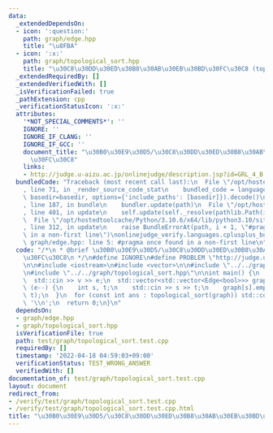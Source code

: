 ```yaml
---
data:
  _extendedDependsOn:
  - icon: ':question:'
    path: graph/edge.hpp
    title: "\u8FBA"
  - icon: ':x:'
    path: graph/topological_sort.hpp
    title: "\u30C8\u30DD\u30ED\u30B8\u30AB\u30EB\u30BD\u30FC\u30C8 (topological sort)"
  _extendedRequiredBy: []
  _extendedVerifiedWith: []
  _isVerificationFailed: true
  _pathExtension: cpp
  _verificationStatusIcon: ':x:'
  attributes:
    '*NOT_SPECIAL_COMMENTS*': ''
    IGNORE: ''
    IGNORE_IF_CLANG: ''
    IGNORE_IF_GCC: ''
    document_title: "\u30B0\u30E9\u30D5/\u30C8\u30DD\u30ED\u30B8\u30AB\u30EB\u30BD\
      \u30FC\u30C8"
    links:
    - http://judge.u-aizu.ac.jp/onlinejudge/description.jsp?id=GRL_4_B
  bundledCode: "Traceback (most recent call last):\n  File \"/opt/hostedtoolcache/Python/3.10.6/x64/lib/python3.10/site-packages/onlinejudge_verify/documentation/build.py\"\
    , line 71, in _render_source_code_stat\n    bundled_code = language.bundle(stat.path,\
    \ basedir=basedir, options={'include_paths': [basedir]}).decode()\n  File \"/opt/hostedtoolcache/Python/3.10.6/x64/lib/python3.10/site-packages/onlinejudge_verify/languages/cplusplus.py\"\
    , line 187, in bundle\n    bundler.update(path)\n  File \"/opt/hostedtoolcache/Python/3.10.6/x64/lib/python3.10/site-packages/onlinejudge_verify/languages/cplusplus_bundle.py\"\
    , line 401, in update\n    self.update(self._resolve(pathlib.Path(included), included_from=path))\n\
    \  File \"/opt/hostedtoolcache/Python/3.10.6/x64/lib/python3.10/site-packages/onlinejudge_verify/languages/cplusplus_bundle.py\"\
    , line 312, in update\n    raise BundleErrorAt(path, i + 1, \"#pragma once found\
    \ in a non-first line\")\nonlinejudge_verify.languages.cplusplus_bundle.BundleErrorAt:\
    \ graph/edge.hpp: line 5: #pragma once found in a non-first line\n"
  code: "/*\n * @brief \u30B0\u30E9\u30D5/\u30C8\u30DD\u30ED\u30B8\u30AB\u30EB\u30BD\
    \u30FC\u30C8\n */\n#define IGNORE\n#define PROBLEM \"http://judge.u-aizu.ac.jp/onlinejudge/description.jsp?id=GRL_4_B\"\
    \n\n#include <iostream>\n#include <vector>\n\n#include \"../../graph/edge.hpp\"\
    \n#include \"../../graph/topological_sort.hpp\"\n\nint main() {\n  int v, e;\n\
    \  std::cin >> v >> e;\n  std::vector<std::vector<Edge<bool>>> graph(v);\n  while\
    \ (e--) {\n    int s, t;\n    std::cin >> s >> t;\n    graph[s].emplace_back(s,\
    \ t);\n  }\n  for (const int ans : topological_sort(graph)) std::cout << ans <<\
    \ '\\n';\n  return 0;\n}\n"
  dependsOn:
  - graph/edge.hpp
  - graph/topological_sort.hpp
  isVerificationFile: true
  path: test/graph/topological_sort.test.cpp
  requiredBy: []
  timestamp: '2022-04-18 04:59:03+09:00'
  verificationStatus: TEST_WRONG_ANSWER
  verifiedWith: []
documentation_of: test/graph/topological_sort.test.cpp
layout: document
redirect_from:
- /verify/test/graph/topological_sort.test.cpp
- /verify/test/graph/topological_sort.test.cpp.html
title: "\u30B0\u30E9\u30D5/\u30C8\u30DD\u30ED\u30B8\u30AB\u30EB\u30BD\u30FC\u30C8"
---
```

